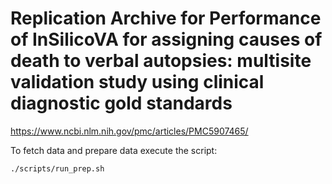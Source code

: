 # Replication Archive for Performance of InSilicoVA for assigning causes of death to verbal autopsies: multisite validation study using clinical diagnostic gold standards

https://www.ncbi.nlm.nih.gov/pmc/articles/PMC5907465/

To fetch data and prepare data execute the script:

    ./scripts/run_prep.sh


